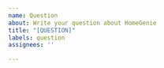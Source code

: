 ```yaml
---
name: Question
about: Write your question about HomeGenie
title: "[QUESTION]"
labels: question
assignees: ''

---
```



